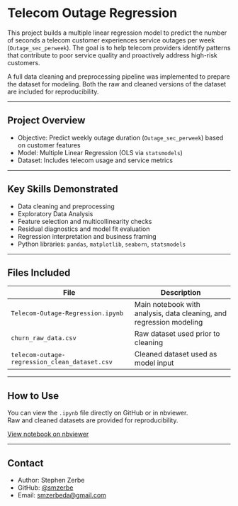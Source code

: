 # Telecom Outage Regression

This project builds a multiple linear regression model to predict the number of seconds a telecom customer experiences service outages per week (`Outage_sec_perweek`). The goal is to help telecom providers identify patterns that contribute to poor service quality and proactively address high-risk customers.

A full data cleaning and preprocessing pipeline was implemented to prepare the dataset for modeling. Both the raw and cleaned versions of the dataset are included for reproducibility.

---

## Project Overview

- Objective: Predict weekly outage duration (`Outage_sec_perweek`) based on customer features
- Model: Multiple Linear Regression (OLS via `statsmodels`)
- Dataset: Includes telecom usage and service metrics

---

## Key Skills Demonstrated

- Data cleaning and preprocessing
- Exploratory Data Analysis 
- Feature selection and multicollinearity checks
- Residual diagnostics and model fit evaluation
- Regression interpretation and business framing
- Python libraries: `pandas`, `matplotlib`, `seaborn`, `statsmodels`

---

## Files Included

| File | Description |
|------|-------------|
| `Telecom-Outage-Regression.ipynb` | Main notebook with analysis, data cleaning, and regression modeling |
| `churn_raw_data.csv` | Raw dataset used prior to cleaning |
| `telecom-outage-regression_clean_dataset.csv` | Cleaned dataset used as model input |

---

## How to Use

You can view the `.ipynb` file directly on GitHub or in nbviewer.  
Raw and cleaned datasets are provided for reproducibility.

[View notebook on nbviewer](https://nbviewer.org/github/smzerbe/telecom-outage-regression/blob/main/Telecom-Outage-Regression.ipynb)

---

## Contact

- Author: Stephen Zerbe
- GitHub: [@smzerbe](https://github.com/smzerbe)
- Email: smzerbeda@gmail.com
